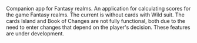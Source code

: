 Companion app for Fantasy realms. An application for calculating scores for the game Fantasy realms. The current is without cards with Wild suit. The cards Island and Book of Changes are not fully functional, both due to the need to enter changes that depend on the player's decision. These features are under development. 


